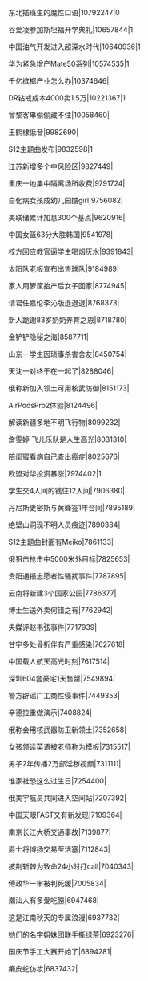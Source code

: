 东北插班生的魔性口语|10792247|0

谷爱凌参加斯坦福开学典礼|10657844|1

中国油气开发进入超深水时代|10640936|1

华为紧急增产Mate50系列|10574535|1

千亿槟榔产业怎么办|10374646|

DR钻戒成本4000卖1.5万|10221367|1

曾黎客串偷偷藏不住|10058460|

王鹤棣低音|9982690|

S12主题曲发布|9832598|1

江苏新增多个中风险区|9827449|

重庆一地集中隔离场所收费|9791724|

白化病女孩成幼儿园酷girl|9756082|

美联储累计加息300个基点|9620916|

中国女篮63分大胜韩国|9541978|

校方回应教官逼学生喝烟灰水|9391843|

太阳队老板宣布出售球队|9184989|

家人用箩筐抬产后女子回家|8774945|

请君任嘉伦李沁版退退退|8768373|

新人跪谢83岁奶奶养育之恩|8718780|

金铲铲隐秘之海|8587711|

山东一学生因琐事杀害舍友|8450754|

天沈一对终于在一起了|8288046|

俄称新加入领土可用核武防御|8151173|

AirPodsPro2体验|8124496|

解读新疆多地不明飞行物|8099232|

詹雯婷 飞儿乐队是人生高光|8031310|

陪闺蜜看病自己查出癌症|8025676|

欧盟对华投资暴涨|7974402|1

学生交4人间的钱住12人间|7906380|

丹尼斯史密斯与黄蜂签1年合同|7895189|

绝壁山洞现不明人员痕迹|7890384|

S12主题曲封面有Meiko|7861133|

俄狙击枪击中5000米外目标|7825653|

贵阳通报志愿者性骚扰事件|7787895|

云南将新建3个国家公园|7786377|

博士生送外卖何错之有|7762942|

央媒评赵韦弦事件|7717939|

甘宇多处骨折伴有严重感染|7627618|

中国载人航天高光时刻|7617514|

深圳604套豪宅1天售罄|7549894|

警方辟谣广工商性侵事件|7449353|

辛德拉重做演示|7408824|

俄称会用核武器防卫新领土|7352658|

女孩领读英语被老师称为模板|7315517|

男子2年传播2万部淫秽视频|7311111|

谁家社恐这么过生日|7254400|

俄美宇航员共同进入空间站|7207392|

中国天眼FAST又有新发现|7199364|

南京长江大桥交通事故|7139877|

爵士将博扬交易至活塞|7112843|

披荆斩棘为致命24小时打call|7040343|

傅政华一审被判死缓|7005834|

潮汕人有多爱吃朥|6947468|

这是江南秋天的专属浪漫|6937732|

她们的名字姐妹团联手撕绿茶|6923276|

国庆节手工大赛开始了|6894281|

癞皮蛇仿妆|6837432|

